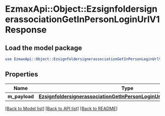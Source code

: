 # EzmaxApi::Object::EzsignfoldersignerassociationGetInPersonLoginUrlV1Response

## Load the model package
```perl
use EzmaxApi::Object::EzsignfoldersignerassociationGetInPersonLoginUrlV1Response;
```

## Properties
Name | Type | Description | Notes
------------ | ------------- | ------------- | -------------
**m_payload** | [**EzsignfoldersignerassociationGetInPersonLoginUrlV1ResponseMPayload**](EzsignfoldersignerassociationGetInPersonLoginUrlV1ResponseMPayload.md) |  | 

[[Back to Model list]](../README.md#documentation-for-models) [[Back to API list]](../README.md#documentation-for-api-endpoints) [[Back to README]](../README.md)


